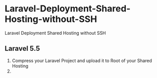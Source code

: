 # Laravel-Deployment-Shared-Hosting-without-SSH
Laravel Deployment Shared Hosting without SSH

## Laravel 5.5

1. Compress your Laravel Project and upload it to Root of your Shared Hosting
2. 
